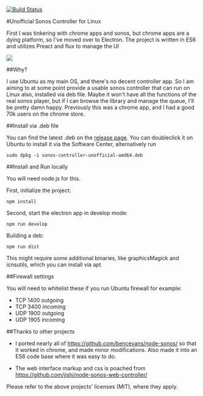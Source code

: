 [![Build Status](https://travis-ci.org/pascalopitz/unoffical-sonos-controller-for-linux.svg?branch=master)](https://travis-ci.org/pascalopitz/unoffical-sonos-controller-for-linux)

#Unofficial Sonos Controller for Linux

First I was tinkering with chrome apps and sonos, but chrome apps are a dying platform, so I've moved over to Electron.
The project is written in ES6 and utilizes Preact and flux to manage the UI

![](http://pascalopitz.github.io/unoffical-sonos-controller-for-linux/screenshots/screenshot_1.png?raw=true)

##Why?

I use Ubuntu as my main OS, and there's no decent controller app.
So I am aiming to at some point provide a usable sonos controller that can run on Linux also, installed via deb file.
Maybe it won't have all the functions of the real sonos player, but if I can browse the library and manage the queue, I'll be pretty damn happy.
Previously this was a chrome app, and I had a good 70k users on the chrome store.

##Install via .deb file

You can find the latest .deb on the [release page](https://github.com/pascalopitz/unoffical-sonos-controller-for-linux/releases). You can doubleclick it on Ubuntu to install it via the Software Center, alternatively run

	sudo dpkg -i sonos-controller-unofficial-amd64.deb

##Install and Run locally

You will need node.js for this.

First, initialize the project:

	npm install

Second, start the electron app in develop mode:

	npm run develop

Building a deb:

	npm run dist

This might require some additional binaries, like graphicsMagick and icnsutils, which you can install via apt

##Firewall settings

You will need to whitelist these if you run Ubuntu firewall for example:

- TCP 1400 outgoing
- TCP 3400 incoming
- UDP 1900 outgoing
- UDP 1905 incoming

##Thanks to other projects

- I ported nearly all of https://github.com/bencevans/node-sonos/ so that it worked in chrome, and made minor modifications.
  Also made it into an ES6 code base where it was easy to do.

- The web interface markup and css is poached from https://github.com/jishi/node-sonos-web-controller/

Please refer to the above projects' licenses (MIT), where they apply.


